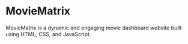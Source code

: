 # MovieMatrix
MovieMatrix is a dynamic and engaging movie dashboard website built using HTML, CSS, and JavaScript. 
